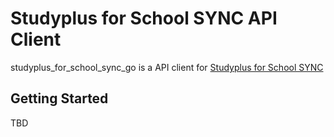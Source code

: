 # Studyplus for School SYNC API Client

studyplus_for_school_sync_go is a API client for [Studyplus for School SYNC](https://studyplus.github.io/fs-sync-api/)

## Getting Started
TBD
